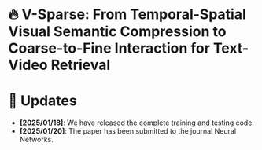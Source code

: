 # 🔥 V-Sparse: From Temporal-Spatial Visual Semantic Compression to Coarse-to-Fine Interaction for Text-Video Retrieval
# 📣 Updates
* **[2025/01/18]**: We have released the complete training and testing code.
* **[2025/01/20]**: The paper has been submitted to the journal Neural Networks.
